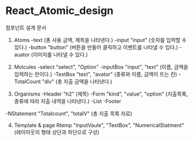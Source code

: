 # React_Atomic_design
컴포넌트 설계 문서

1. Atoms
-text 
(총 사용 금액, 제목을 나타낸다.)
-input "input"
(숫자를 입력할 수 있다.)
-button "button"
(버튼을 만들어 클릭하고 이벤트를 나타낼 수 있다.)
-auator 
(이미지를 나타낼 수 있다.)

2. Molcules
-select "select", "Option"
-inputBox "input", "text"
(이름, 금액을 입력하는 란이다.)
-TextBox "text", "avator"
(종류와 이름, 금액이 뜨는 칸)
-TotalCount "div"
(총 지출 금액을 나타낸다.)

3. Organisms
-Header "h2"
(제목)
-Form "kind", "value", "option"
(지출목록, 종류에 따라 지출 내역을 나타낸다.)
-List
-Footer


-NStatement "Totalcount", "totalV"
(총 지출 목록 자료)

4. Template & page
Rtemp "inputVaule", "TextBox", "NumericalStatment"
(레이아웃의 형태 상단과 하단으로 구성)
